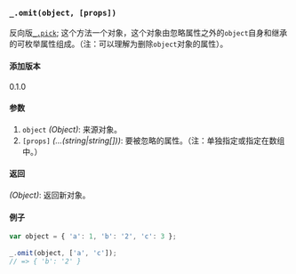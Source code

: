 ### `_.omit(object, [props])`[​](#_omitobject-props "_omitobject-props的直接链接")

反向版[`_.pick`](#pick); 这个方法一个对象，这个对象由忽略属性之外的`object`自身和继承的可枚举属性组成。（注：可以理解为删除`object`对象的属性）。

#### 添加版本

0.1.0

#### 参数

1.  `object` _(Object)_: 来源对象。
2.  `[props]` _(...(string|string\[\]))_: 要被忽略的属性。（注：单独指定或指定在数组中。）

#### 返回

_(Object)_: 返回新对象。

#### 例子

```js
var object = { 'a': 1, 'b': '2', 'c': 3 };
 
_.omit(object, ['a', 'c']);
// => { 'b': '2' }

```